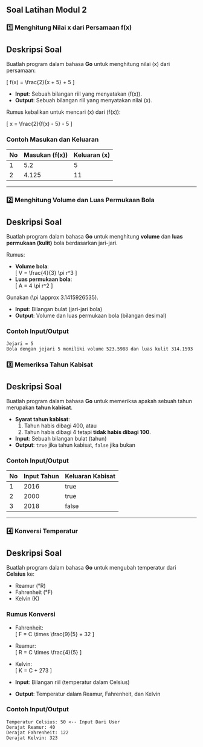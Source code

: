 ## Soal Latihan Modul 2

### 1️⃣ Menghitung Nilai x dari Persamaan f(x)

## Deskripsi Soal

Buatlah program dalam bahasa **Go** untuk menghitung nilai \(x\) dari persamaan:

\[
f(x) = \frac{2}{x + 5} + 5
\]

- **Input**: Sebuah bilangan riil yang menyatakan \(f(x)\).
- **Output**: Sebuah bilangan riil yang menyatakan nilai \(x\).

Rumus kebalikan untuk mencari \(x\) dari \(f(x)\):

\[
x = \frac{2}{f(x) - 5} - 5
\]

### Contoh Masukan dan Keluaran

| No  | Masukan (f(x)) | Keluaran (x) |
| --- | -------------- | ------------ |
| 1   | 5.2            | 5            |
| 2   | 4.125          | 11           |

---

### 2️⃣ Menghitung Volume dan Luas Permukaan Bola

## Deskripsi Soal

Buatlah program dalam bahasa **Go** untuk menghitung **volume** dan **luas permukaan (kulit)** bola berdasarkan jari-jari.

Rumus:

- **Volume bola**:  
  \[
  V = \frac{4}{3} \pi r^3
  \]
- **Luas permukaan bola**:  
  \[
  A = 4 \pi r^2
  \]

Gunakan \(\pi \approx 3.1415926535\).

- **Input**: Bilangan bulat (jari-jari bola)
- **Output**: Volume dan luas permukaan bola (bilangan desimal)

### Contoh Input/Output

```plaintext
Jejari = 5
Bola dengan jejari 5 memiliki volume 523.5988 dan luas kulit 314.1593
```

### 3️⃣ Memeriksa Tahun Kabisat

## Deskripsi Soal

Buatlah program dalam bahasa **Go** untuk memeriksa apakah sebuah tahun merupakan **tahun kabisat**.

- **Syarat tahun kabisat**:
  1. Tahun habis dibagi 400, atau
  2. Tahun habis dibagi 4 tetapi **tidak habis dibagi 100**.
- **Input**: Sebuah bilangan bulat (tahun)
- **Output**: `true` jika tahun kabisat, `false` jika bukan

### Contoh Input/Output

| No  | Input Tahun | Keluaran Kabisat |
| --- | ----------- | ---------------- |
| 1   | 2016        | true             |
| 2   | 2000        | true             |
| 3   | 2018        | false            |

---

### 4️⃣ Konversi Temperatur

## Deskripsi Soal

Buatlah program dalam bahasa **Go** untuk mengubah temperatur dari **Celsius** ke:

- Reamur (°R)
- Fahrenheit (°F)
- Kelvin (K)

### Rumus Konversi

- Fahrenheit:  
  \[
  F = C \times \frac{9}{5} + 32
  \]
- Reamur:  
  \[
  R = C \times \frac{4}{5}
  \]
- Kelvin:  
  \[
  K = C + 273
  \]

- **Input**: Bilangan riil (temperatur dalam Celsius)
- **Output**: Temperatur dalam Reamur, Fahrenheit, dan Kelvin

### Contoh Input/Output

```plaintext
Temperatur Celsius: 50 <-- Input Dari User
Derajat Reamur: 40
Derajat Fahrenheit: 122
Derajat Kelvin: 323
```
